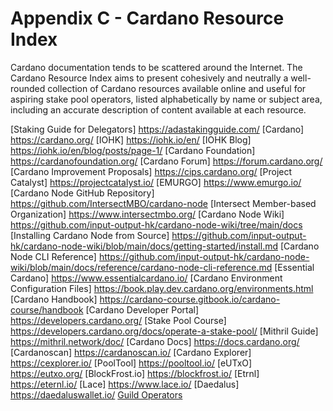 # Appendix C - Cardano Resource Index

Cardano documentation tends to be scattered around the Internet. The Cardano Resource Index aims to present cohesively and neutrally a well-rounded collection of Cardano resources available online and useful for aspiring stake pool operators, listed alphabetically by name or subject area, including an accurate description of content available at each resource.

[Staking Guide for Delegators] https://adastakingguide.com/
[Cardano] https://cardano.org/
[IOHK] https://iohk.io/en/
[IOHK Blog] https://iohk.io/en/blog/posts/page-1/
[Cardano Foundation] https://cardanofoundation.org/
[Cardano Forum] https://forum.cardano.org/
[Cardano Improvement Proposals] https://cips.cardano.org/
[Project Catalyst] https://projectcatalyst.io/
[EMURGO] https://www.emurgo.io/
[Cardano Node GitHub Repository] https://github.com/IntersectMBO/cardano-node
[Intersect Member-based Organization] https://www.intersectmbo.org/
[Cardano Node Wiki] https://github.com/input-output-hk/cardano-node-wiki/tree/main/docs
[Installing Cardano Node from Source] https://github.com/input-output-hk/cardano-node-wiki/blob/main/docs/getting-started/install.md
[Cardano Node CLI Reference] https://github.com/input-output-hk/cardano-node-wiki/blob/main/docs/reference/cardano-node-cli-reference.md
[Essential Cardano] https://www.essentialcardano.io/
[Cardano Environment Configuration Files] https://book.play.dev.cardano.org/environments.html
[Cardano Handbook] https://cardano-course.gitbook.io/cardano-course/handbook
[Cardano Developer Portal] https://developers.cardano.org/
[Stake Pool Course] https://developers.cardano.org/docs/operate-a-stake-pool/
[Mithril Guide] https://mithril.network/doc/
[Cardano Docs] https://docs.cardano.org/
[Cardanoscan] https://cardanoscan.io/
[Cardano Explorer] https://cexplorer.io/
[PoolTool] https://pooltool.io/
[eUTxO] https://eutxo.org/
[BlockFrost.io] https://blockfrost.io/
[Etrnl] https://eternl.io/
[Lace] https://www.lace.io/
[Daedalus] https://daedaluswallet.io/
[Guild Operators](https://cardano-community.github.io/guild-operators/)